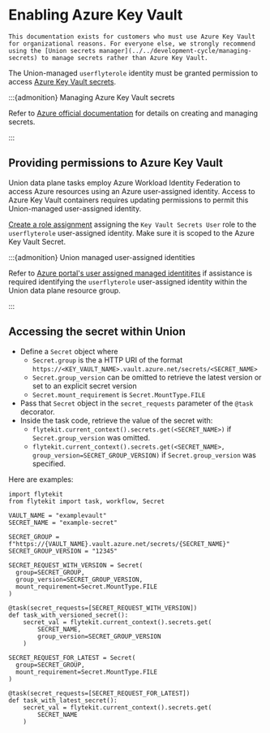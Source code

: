 # Enabling Azure Key Vault

```{note}
This documentation exists for customers who must use Azure Key Vault for organizational reasons. For everyone else, we strongly recommend using the [Union secrets manager](../../development-cycle/managing-secrets) to manage secrets rather than Azure Key Vault.
```

The Union-managed `userflyterole` identity must be granted permission to access [Azure Key Vault secrets](https://learn.microsoft.com/en-us/azure/key-vault/secrets/about-secrets).

:::{admonition} Managing Azure Key Vault secrets

Refer to [Azure official documentation](https://learn.microsoft.com/en-us/azure/key-vault/secrets/quick-create-portal) for details on  creating and managing secrets.

:::

## Providing permissions to Azure Key Vault

Union data plane tasks employ Azure Workload Identity Federation to access Azure resources using an Azure user-assigned identity. Access to Azure Key Vault containers requires updating permissions to permit this Union-managed user-assigned identity.

[Create a role assignment]((https://learn.microsoft.com/en-us/azure/role-based-access-control/role-assignments-portal)) assigning the `Key Vault Secrets User` role to the `userflyterole` user-assigned identity. Make sure it is scoped to the Azure Key Vault Secret.

:::{admonition} Union managed user-assigned identities

Refer to [Azure portal's user assigned managed identitites](https://portal.azure.com/#view/HubsExtension/BrowseResource/resourceType/Microsoft.ManagedIdentity%2FuserAssignedIdentities) if assistance is required identifying the `userflyterole` user-assigned identity within the Union data plane resource group.

:::

## Accessing the secret within Union

* Define a `Secret` object where
  * `Secret.group` is the a HTTP URI of the format `https://<KEY_VAULT_NAME>.vault.azure.net/secrets/<SECRET_NAME>`
  * `Secret.group_version` can be omitted to retrieve the latest version or set to an explicit secret version
  * `Secret.mount_requirement` is `Secret.MountType.FILE`
* Pass that `Secret` object in the `secret_requests` parameter of the `@task` decorator.
* Inside the task code, retrieve the value of the secret with:
  * `flytekit.current_context().secrets.get(<SECRET_NAME>)` if `Secret.group_version` was omitted.
  * `flytekit.current_context().secrets.get(<SECRET_NAME>, group_version=SECRET_GROUP_VERSION)`  if `Secret.group_version` was specified.

Here are examples:

```{code-block} python
import flytekit
from flytekit import task, workflow, Secret

VAULT_NAME = "examplevault"
SECRET_NAME = "example-secret"

SECRET_GROUP = f"https://{VAULT_NAME}.vault.azure.net/secrets/{SECRET_NAME}"
SECRET_GROUP_VERSION = "12345"

SECRET_REQUEST_WITH_VERSION = Secret(
  group=SECRET_GROUP,
  group_version=SECRET_GROUP_VERSION,
  mount_requirement=Secret.MountType.FILE
)

@task(secret_requests=[SECRET_REQUEST_WITH_VERSION])
def task_with_versioned_secret():
    secret_val = flytekit.current_context().secrets.get(
        SECRET_NAME,
        group_version=SECRET_GROUP_VERSION
    )

SECRET_REQUEST_FOR_LATEST = Secret(
  group=SECRET_GROUP,
  mount_requirement=Secret.MountType.FILE
)

@task(secret_requests=[SECRET_REQUEST_FOR_LATEST])
def task_with_latest_secret():
    secret_val = flytekit.current_context().secrets.get(
        SECRET_NAME
    )
```
